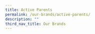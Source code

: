 ```yaml
---
title: Active Parents
permalink: /our-brands/active-parents/
description: ""
third_nav_title: Our Brands
---
```



